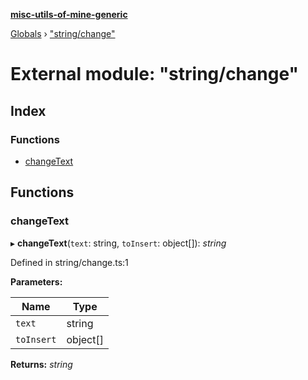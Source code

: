 **[misc-utils-of-mine-generic](../README.md)**

[Globals](../globals.md) › ["string/change"](_string_change_.md)

# External module: "string/change"

## Index

### Functions

* [changeText](_string_change_.md#changetext)

## Functions

###  changeText

▸ **changeText**(`text`: string, `toInsert`: object[]): *string*

Defined in string/change.ts:1

**Parameters:**

Name | Type |
------ | ------ |
`text` | string |
`toInsert` | object[] |

**Returns:** *string*